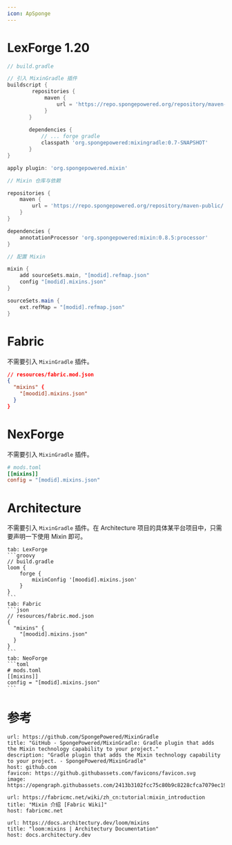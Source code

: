 ```yaml
---
icon: ApSponge
---
```

# LexForge 1.20

```groovy
// build.gradle

// 引入 MixinGradle 插件
buildscript {
        repositories {
            maven {
                url = 'https://repo.spongepowered.org/repository/maven-public/'
            }
       }
   
       dependencies {
           // ... forge gradle
           classpath 'org.spongepowered:mixingradle:0.7-SNAPSHOT'
       }
}

apply plugin: 'org.spongepowered.mixin'

// Mixin 仓库与依赖

repositories {
    maven {
        url = 'https://repo.spongepowered.org/repository/maven-public/'
    }
}

dependencies {
    annotationProcessor 'org.spongepowered:mixin:0.8.5:processor'
}

// 配置 Mixin

mixin {
    add sourceSets.main, "[modid].refmap.json"
    config "[modid].mixins.json"
}

sourceSets.main {
    ext.refMap = "[modid].refmap.json"
}
```
# Fabric

不需要引入 `MixinGradle` 插件。

```json
// resources/fabric.mod.json
{
  "mixins" {
    "[moodid].mixins.json"
  }
}
```
# NexForge

不需要引入 `MixinGradle` 插件。

```toml
# mods.toml
[[mixins]]  
config = "[modid].mixins.json"
```
# Architecture

不需要引入 `MixinGradle` 插件。在 Architecture 项目的具体某平台项目中，只需要声明一下使用 Mixin 即可。

````tabs
tab: LexForge
```groovy
// build.gradle
loom {
    forge {
        mixinConfig '[moodid].mixins.json'
    }
}
```
tab: Fabric
```json
// resources/fabric.mod.json
{
  "mixins" {
    "[moodid].mixins.json"
  }
}
```
tab: NeoForge
```toml
# mods.toml
[[mixins]]  
config = "[modid].mixins.json"
```
````
# 参考

```cardlink
url: https://github.com/SpongePowered/MixinGradle
title: "GitHub - SpongePowered/MixinGradle: Gradle plugin that adds the Mixin technology capability to your project."
description: "Gradle plugin that adds the Mixin technology capability to your project. - SpongePowered/MixinGradle"
host: github.com
favicon: https://github.githubassets.com/favicons/favicon.svg
image: https://opengraph.githubassets.com/2413b3102fcc75c80b9c8228cfca7079ec195fb1c8c6d26596bd9106b4f2310a/SpongePowered/MixinGradle
```

```cardlink
url: https://fabricmc.net/wiki/zh_cn:tutorial:mixin_introduction
title: "Mixin 介绍 [Fabric Wiki]"
host: fabricmc.net
```

```cardlink
url: https://docs.architectury.dev/loom/mixins
title: "loom:mixins | Architectury Documentation"
host: docs.architectury.dev
```
